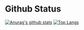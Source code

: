 # Github Status 
[![Anurag's github stats](https://github-readme-stats.vercel.app/api?username=chulhee23&count_private=true&show_icons=true&include_all_commits=true&hide=stars)](https://github.com/anuraghazra/github-readme-stats)
[![Top Langs](https://github-readme-stats.vercel.app/api/top-langs/?username=chulhee23&layout=compact&langs_count=5&hide=)](https://github.com/anuraghazra/github-readme-stats)



